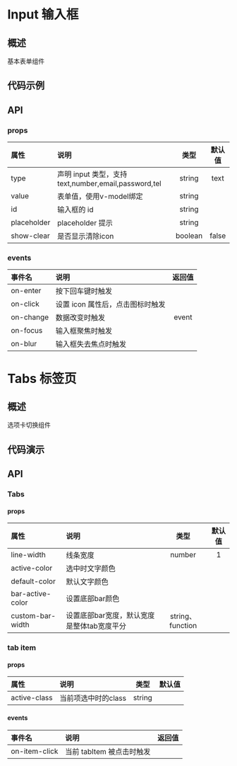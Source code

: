 # Input 输入框
## 概述
基本表单组件
## 代码示例
## API
### props
|属性|说明|类型|默认值|
|:--|:--|:---:|:---:|
|type|声明 input 类型，支持 text,number,email,password,tel|string|text|
|value|表单值，使用v-model绑定|string||
|id|输入框的 id|string||
|placeholder|placeholder 提示|string||
|show-clear|是否显示清除icon|boolean|false|

### events
|事件名|说明|返回值|
|:--|:--|:---:|
|on-enter|按下回车键时触发||
|on-click|设置 icon 属性后，点击图标时触发||
|on-change|数据改变时触发  |event|
|on-focus|输入框聚焦时触发||
|on-blur|输入框失去焦点时触发||

# Tabs 标签页
## 概述
选项卡切换组件
## 代码演示
## API
### Tabs 
#### props
|属性|说明|类型|默认值|
|:--|:--|:---:|:---:|
|line-width|线条宽度|number|1|
|active-color|选中时文字颜色|||
|default-color|默认文字颜色|||
|bar-active-color|设置底部bar颜色|||
|custom-bar-width|设置底部bar宽度，默认宽度是整体tab宽度平分|string、function||


### tab item
#### props
|属性|说明|类型|默认值|
|:--|:--|:---:|:---:|
|active-class|当前项选中时的class|string||
#### events
|事件名|说明|返回值|
|:--|:--|:---:|
|on-item-click|当前 tabItem 被点击时触发||
